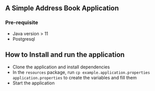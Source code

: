 ## A Simple Address Book Application

### Pre-requisite
- Java version > 11
- Postgresql

## How to Install and run the application

- Clone the application and install dependencies
- In the `resources` package, run `cp example.application.properties application.properties` to create the variables and fill them
- Start the application


